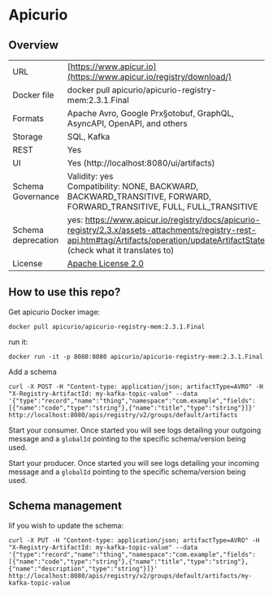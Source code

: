 # Apicurio

## Overview

|     |                                                                                                                                                                                        |
| --- |----------------------------------------------------------------------------------------------------------------------------------------------------------------------------------------|
| URL | [https://www.apicur.io](https://www.apicur.io/registry/download/)                                                                                                                      |
| Docker file | docker pull apicurio/apicurio-registry-mem:2.3.1.Final                                                                                                                                 |
| Formats | Apache Avro, Google Prx§otobuf, GraphQL, AsyncAPI, OpenAPI, and others                                                                                                                 |
| Storage | SQL, Kafka                                                                                                                                                                             |
| REST | Yes                                                                                                                                                                                    |
| UI  | Yes (http://localhost:8080/ui/artifacts)                                                                                                                                               |
| Schema Governance | Validity: yes<br>Compatibility: NONE, BACKWARD, BACKWARD\_TRANSITIVE, FORWARD, FORWARD\_TRANSITIVE, FULL, FULL_TRANSITIVE                                                              |
| Schema deprecation | yes: https://www.apicur.io/registry/docs/apicurio-registry/2.3.x/assets-attachments/registry-rest-api.htm#tag/Artifacts/operation/updateArtifactState<br>(check what it translates to) |
| License | [Apache License 2.0](https://choosealicense.com/licenses/apache-2.0)                                                                                                                   |

## How to use this repo?

Get apicurio Docker image:

```
docker pull apicurio/apicurio-registry-mem:2.3.1.Final
```

run it:

```
docker run -it -p 8080:8080 apicurio/apicurio-registry-mem:2.3.1.Final
```

Add a schema

```
curl -X POST -H "Content-type: application/json; artifactType=AVRO" -H "X-Registry-ArtifactId: my-kafka-topic-value" --data '{"type":"record","name":"thing","namespace":"com.example","fields":[{"name":"code","type":"string"},{"name":"title","type":"string"}]}' http://localhost:8080/apis/registry/v2/groups/default/artifacts
```

Start your consumer. Once started you will see logs detailing your outgoing message and a `globalId` pointing to the specific schema/version being used.

Start your producer. Once started you will see logs detailing your incoming message and a `globalId` pointing to the specific schema/version being used.

## Schema management

Iif you wish to update the schema:

```
curl -X PUT -H "Content-type: application/json; artifactType=AVRO" -H "X-Registry-ArtifactId: my-kafka-topic-value" --data '{"type":"record","name":"thing","namespace":"com.example","fields":[{"name":"code","type":"string"},{"name":"title","type":"string"},{"name":"description","type":"string"}]}' http://localhost:8080/apis/registry/v2/groups/default/artifacts/my-kafka-topic-value
```


